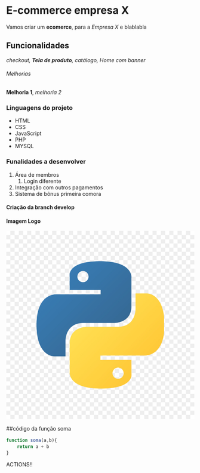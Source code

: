# E-commerce empresa X

Vamos criar um **ecomerce**, para a *Empresa X* e blablabla

## Funcionalidades

_checkout, **Tela de produto**, catálogo, Home com banner_

###### Melhorias 
__Melhoria 1__, _melhoria 2_

### Linguagens do projeto

* HTML
* CSS
* JavaScript
* PHP
* MYSQL

### Funalidades a desenvolver

1. Área de membros
    1. Login diferente
2. Integração com outros pagamentos
3. Sistema de bônus primeira comora

#### Criação da branch develop

#### Imagem Logo
![logo do Python](/img/python.jpg)

##código da função soma

```javascript
function soma(a,b){
    return a + b
}
```

ACTIONS!!